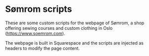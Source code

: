 # Sømrom scripts

These are some custom scripts for the webpage of Sømrom, a shop offering sewing courses and custom clothing in Oslo (https://www.soemrom.com).

The webpage is built in Squarespace and the scripts are injected as headers to modify the page content.